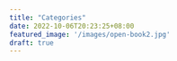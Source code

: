 ```yaml
---
title: "Categories"
date: 2022-10-06T20:23:25+08:00
featured_image: '/images/open-book2.jpg'
draft: true
---
```


